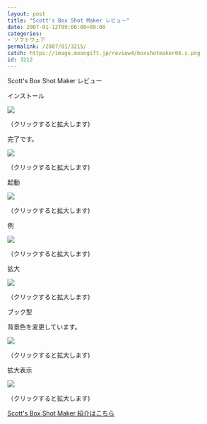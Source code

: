 ```yaml
---
layout: post
title: "Scott's Box Shot Maker レビュー"
date: 2007-01-12T09:00:00+09:00
categories:
- ソフトウェア
permalink: /2007/01/3215/
catch: https://image.moongift.jp/review4/boxshotmaker04.s.png
id: 3212
---
```

Scott's Box Shot Maker レビュー  
<!--more-->

インストール

  

[![](https://image.moongift.jp/review4/boxshotmaker01.s.png)](https://image.moongift.jp/review4/boxshotmaker01.png)  
  
（クリックすると拡大します)

  

完了です。

  

[![](https://image.moongift.jp/review4/boxshotmaker02.s.png)](https://image.moongift.jp/review4/boxshotmaker02.png)  
  
（クリックすると拡大します)

  

起動

  

[![](https://image.moongift.jp/review4/boxshotmaker03.s.png)](https://image.moongift.jp/review4/boxshotmaker03.png)  
  
（クリックすると拡大します)

  

例

  

[![](https://image.moongift.jp/review4/boxshotmaker04.s.png)](https://image.moongift.jp/review4/boxshotmaker04.png)  
  
（クリックすると拡大します)

  

拡大

  

[![](https://image.moongift.jp/review4/boxshotmaker05.s.png)](https://image.moongift.jp/review4/boxshotmaker05.png)  
  
（クリックすると拡大します)

  

ブック型

  

背景色を変更しています。

  

[![](https://image.moongift.jp/review4/boxshotmaker06.s.png)](https://image.moongift.jp/review4/boxshotmaker06.png)  
  
（クリックすると拡大します)

  

拡大表示

  

[![](https://image.moongift.jp/review4/boxshotmaker07.s.png)](https://image.moongift.jp/review4/boxshotmaker07.png)  
  
（クリックすると拡大します)

  

[Scott's Box Shot Maker 紹介はこちら](http://fw.moongift.jp/intro/i-3204.html)

